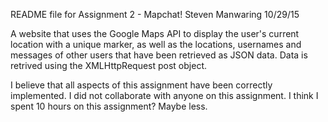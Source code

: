 README file for Assignment 2 - Mapchat!
Steven Manwaring 
10/29/15

A website that uses the Google Maps API to display the user's current location with a unique marker, as well as the locations, usernames and messages of other users that have been retrieved as JSON data.  Data is retrived using the XMLHttpRequest post object.  

I believe that all aspects of this assignment have been correctly implemented. 
I did not collaborate with anyone on this assignment.
I think I spent 10 hours on this assignment? Maybe less. 